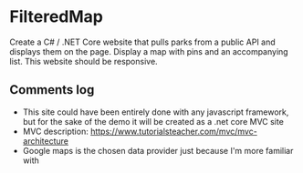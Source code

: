 # FilteredMap
Create a C# / .NET Core website that pulls parks from a public API and displays them on the page. 
Display a map with pins and an accompanying list. 
This website should be responsive. 

## Comments log
* This site could have been entirely done with any javascript framework, but for the sake of the demo it will be created as a .net core MVC site
* MVC description: https://www.tutorialsteacher.com/mvc/mvc-architecture
* Google maps is the chosen data provider just because I'm more familiar with
